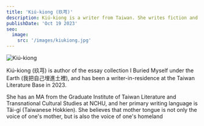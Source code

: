 ```yaml
---
title: 'Kiú-kiong (玖芎)'
description: Kiú-kiong is a writer from Taiwan. She writes fiction and nonfiction, in Mandarin and Tâi-gí.
publishDate: 'Oct 19 2023'
seo:
  image:
    src: '/images/kiukiong.jpg'
---
```


![Kiú-kiong](/images/kiukiong.jpg)

Kiú-kiong (玖芎) is author of the essay collection I Buried Myself under the Earth (我把自己埋進土裡), and has been a writer-in-residence at the Taiwan Literature Base in 2023.

She has an MA from the Graduate Institute of Taiwan Literature and Transnational Cultural Studies at NCHU, and her primary writing language is Tâi-gí (Taiwanese Hokkien). She believes that mother tongue is not only the voice of one's mother, but is also the voice of one's homeland
